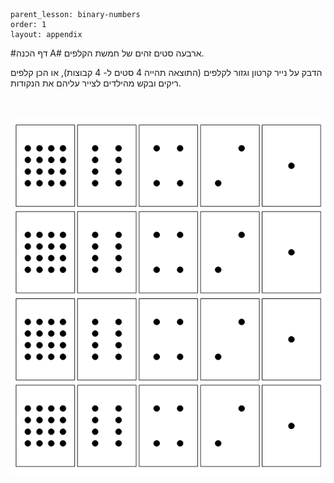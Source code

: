 ```
parent_lesson: binary-numbers
order: 1
layout: appendix
```

#דף הכנה A#
ארבעה סטים זהים של חמשת הקלפים.

הדבק על נייר קרטון וגזור לקלפים (התוצאה תהייה 4 סטים ל- 4 קבוצות),
או הכן קלפים ריקים ובקש מהילדים לצייר עליהם את הנקודות.

<br>
<br>

<div id="container" align="center">
  <img class="img-responsive" src="img07.png" title=""/>
</div>
<br>
<br>
